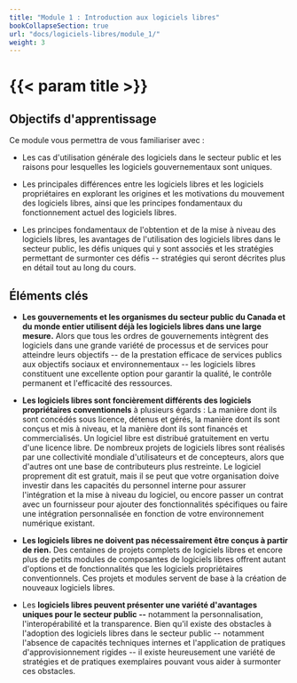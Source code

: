 ```yaml
---
title: "Module 1 : Introduction aux logiciels libres"
bookCollapseSection: true
url: "docs/logiciels-libres/module_1/"
weight: 3
---
```


# {{< param title >}}

## Objectifs d'apprentissage

Ce module vous permettra de vous familiariser avec :

- Les cas d'utilisation générale des logiciels dans le secteur public et les raisons pour lesquelles les logiciels gouvernementaux sont uniques.

- Les principales différences entre les logiciels libres et les logiciels propriétaires en explorant les origines et les motivations du mouvement des logiciels libres, ainsi que les principes fondamentaux du fonctionnement actuel des logiciels libres.

- Les principes fondamentaux de l'obtention et de la mise à niveau des logiciels libres, les avantages de l'utilisation des logiciels libres dans le secteur public, les défis uniques qui y sont associés et les stratégies permettant de surmonter ces défis -- stratégies qui seront décrites plus en détail tout au long du cours.

## Éléments clés

- **Les gouvernements et les organismes du secteur public du Canada et du monde entier utilisent déjà les logiciels libres dans une large mesure.** Alors que tous les ordres de gouvernements intègrent des logiciels dans une grande variété de processus et de services pour atteindre leurs objectifs -- de la prestation efficace de services publics aux objectifs sociaux et environnementaux -- les logiciels libres constituent une excellente option pour garantir la qualité, le contrôle permanent et l'efficacité des ressources.

- **Les logiciels libres sont foncièrement différents des logiciels propriétaires conventionnels** à plusieurs égards : La manière dont ils sont concédés sous licence, détenus et gérés, la manière dont ils sont conçus et mis à niveau, et la manière dont ils sont financés et commercialisés. Un logiciel libre est distribué gratuitement en vertu d'une licence libre. De nombreux projets de logiciels libres sont réalisés par une collectivité mondiale d'utilisateurs et de concepteurs, alors que d'autres ont une base de contributeurs plus restreinte. Le logiciel proprement dit est gratuit, mais il se peut que votre organisation doive investir dans les capacités du personnel interne pour assurer l'intégration et la mise à niveau du logiciel, ou encore passer un contrat avec un fournisseur pour ajouter des fonctionnalités spécifiques ou faire une intégration personnalisée en fonction de votre environnement numérique existant.

- **Les logiciels libres ne doivent pas nécessairement être conçus à partir de rien.** Des centaines de projets complets de logiciels libres et encore plus de petits modules de composantes de logiciels libres offrent autant d'options et de fonctionnalités que les logiciels propriétaires conventionnels. Ces projets et modules servent de base à la création de nouveaux logiciels libres.

- Les **logiciels libres peuvent présenter une variété d'avantages uniques pour le secteur public --** notamment la personnalisation, l'interopérabilité et la transparence. Bien qu'il existe des obstacles à l'adoption des logiciels libres dans le secteur public -- notamment l'absence de capacités techniques internes et l'application de pratiques d'approvisionnement rigides -- il existe heureusement une variété de stratégies et de pratiques exemplaires pouvant vous aider à surmonter ces obstacles.

